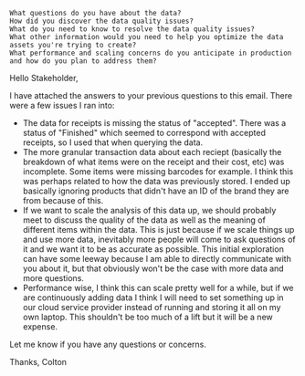 
    What questions do you have about the data?
    How did you discover the data quality issues?
    What do you need to know to resolve the data quality issues?
    What other information would you need to help you optimize the data assets you're trying to create?
    What performance and scaling concerns do you anticipate in production and how do you plan to address them?

Hello Stakeholder,

I have attached the answers to your previous questions to this email. There were a few issues I ran into:
 - The data for receipts is missing the status of "accepted". There was a status of "Finished" which seemed to
 correspond with accepted receipts, so I used that when querying the data.
 - The more granular transaction data about each reciept (basically the breakdown of what items were on
 the receipt and their cost, etc) was incomplete. Some items were missing barcodes for example. I think this
 was perhaps related to how the data was previously stored. I ended up basically ignoring products that
 didn't have an ID of the brand they are from because of this.
 - If we want to scale the analysis of this data up, we should probably meet to discuss the quality of the
 data as well as the meaning of different items within the data. This is just because if we scale things up
 and use more data, inevitably more people will come to ask questions of it and we want it to be as accurate
 as possible. This initial exploration can have some leeway because I am able to directly communicate with
 you about it, but that obviously won't be the case with more data and more questions.
 - Performance wise, I think this can scale pretty well for a while, but if we are continuously adding data
 I think I will need to set something up in our cloud service provider instead of running and storing it all
 on my own laptop. This shouldn't be too much of a lift but it will be a new expense.

Let me know if you have any questions or concerns.

Thanks,
Colton